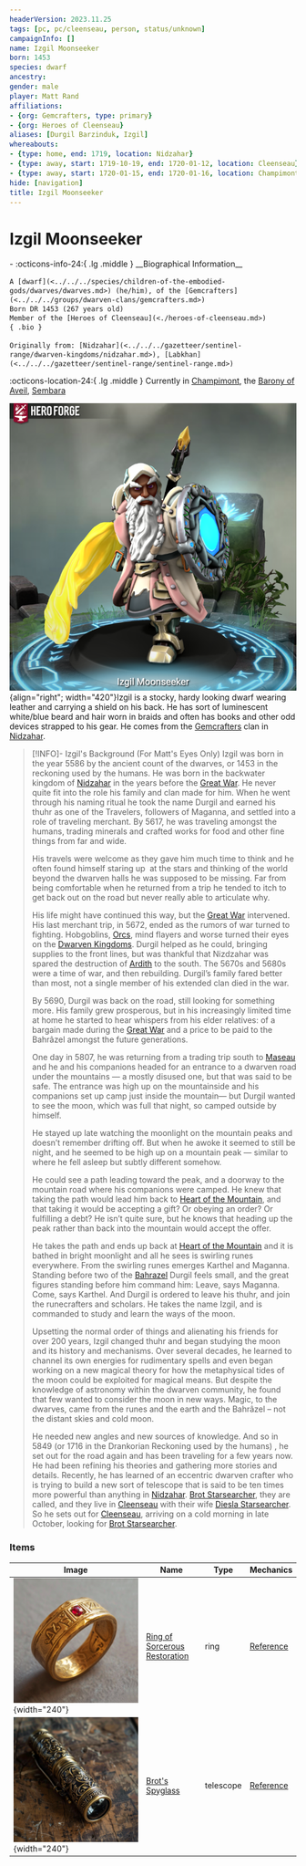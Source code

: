 ```yaml
---
headerVersion: 2023.11.25
tags: [pc, pc/cleenseau, person, status/unknown]
campaignInfo: []
name: Izgil Moonseeker
born: 1453
species: dwarf
ancestry:
gender: male
player: Matt Rand
affiliations:
- {org: Gemcrafters, type: primary}
- {org: Heroes of Cleenseau}
aliases: [Durgil Barzinduk, Izgil]
whereabouts:
- {type: home, end: 1719, location: Nidzahar}
- {type: away, start: 1719-10-19, end: 1720-01-12, location: Cleenseau}
- {type: away, start: 1720-01-15, end: 1720-01-16, location: Champimont}
hide: [navigation]
title: Izgil Moonseeker
---
```

# Izgil Moonseeker
<div class="grid cards ext-narrow-margin ext-one-column" markdown>
- :octicons-info-24:{ .lg .middle } __Biographical Information__

    A [dwarf](<../../../species/children-of-the-embodied-gods/dwarves/dwarves.md>) (he/him), of the [Gemcrafters](<../../../groups/dwarven-clans/gemcrafters.md>)  
    Born DR 1453 (267 years old)  
    Member of the [Heroes of Cleenseau](<./heroes-of-cleenseau.md>)  
    { .bio }

    Originally from: [Nidzahar](<../../../gazetteer/sentinel-range/dwarven-kingdoms/nidzahar.md>), [Labkhan](<../../../gazetteer/sentinel-range/sentinel-range.md>)
</div>

:octicons-location-24:{ .lg .middle } Currently in [Champimont](<../../../gazetteer/greater-sembara/sembara/barony-of-aveil/champimont.md>), the [Barony of Aveil](<../../../gazetteer/greater-sembara/sembara/barony-of-aveil/barony-of-aveil.md>), [Sembara](<../../../gazetteer/greater-sembara/sembara/sembara.md>)


![Izgil Moonseeker](../../../assets/izgil-moonseeker.png){align="right"; width="420"}Izgil is a stocky, hardy looking dwarf wearing leather and carrying a shield on his back. He has sort of luminescent white/blue beard and hair worn in braids and often has books and other odd devices strapped to his gear. He comes from the [Gemcrafters](<../../../groups/dwarven-clans/gemcrafters.md>) clan in [Nidzahar](<../../../gazetteer/sentinel-range/dwarven-kingdoms/nidzahar.md>).

> [!INFO]- Izgil's Background (For Matt's Eyes Only)
>Izgil was born in the year 5586 by the ancient count of the dwarves, or 1453 in the reckoning used by the humans. He was born in the backwater kingdom of [Nidzahar](<../../../gazetteer/sentinel-range/dwarven-kingdoms/nidzahar.md>) in the years before the [Great War](<../../../events/1500s/great-war.md>). He never quite fit into the role his family and clan made for him. When he went through his naming ritual he took the name Durgil and earned his thuhr as one of the Travelers, followers of Maganna, and settled into a role of traveling merchant. By 5617, he was traveling amongst the humans, trading minerals and crafted works for food and other fine things from far and wide.  
>
>His travels were welcome as they gave him much time to think and he often found himself staring up  at the stars and thinking of the world beyond the dwarven halls he was supposed to be missing. Far from being comfortable when he returned from a trip he tended to itch to get back out on the road but never really able to articulate why.  
>
>His life might have continued this way, but the [Great War](<../../../events/1500s/great-war.md>) intervened. His last merchant trip, in 5672, ended as the rumors of war turned to fighting. Hobgoblins, [Orcs](<../../../species/children-of-the-embodied-gods/orcs/orcs.md>), mind flayers and worse turned their eyes on the [Dwarven Kingdoms](<../../../gazetteer/sentinel-range/dwarven-kingdoms/dwarven-kingdoms.md>). Durgil helped as he could, bringing supplies to the front lines, but was thankful that Nizdzahar was spared the destruction of [Ardith](<../../../gazetteer/sentinel-range/dwarven-kingdoms/ardith.md>) to the south. The 5670s and 5680s were a time of war, and then rebuilding. Durgil’s family fared better than most, not a single member of his extended clan died in the war.
>
>By 5690, Durgil was back on the road, still looking for something more. His family grew prosperous, but in his increasingly limited time at home he started to hear whispers from his elder relatives: of a bargain made during the [Great War](<../../../events/1500s/great-war.md>) and a price to be paid to the Bahrâzel amongst the future generations.
>
>One day in 5807, he was returning from a trading trip south to [Maseau](<../../../gazetteer/greater-sembara/duchy-of-maseau/duchy-of-maseau.md>) and he and his companions headed for an entrance to a dwarven road under the mountains — a mostly disused one, but that was said to be safe. The entrance was high up on the mountainside and his companions set up camp just inside the mountain— but Durgil wanted to see the moon, which was full that night, so camped outside by himself.   
>
>He stayed up late watching the moonlight on the mountain peaks and doesn’t remember drifting off. But when he awoke it seemed to still be night, and he seemed to be high up on a mountain peak — similar to where he fell asleep but subtly different somehow. 
>
>He could see a path leading toward the peak, and a doorway to the mountain road where his companions were camped. He knew that taking the path would lead him back to [Heart of the Mountain](<../../../cosmology/multiverse/spiritual-realms/divine-realms/heart-of-the-mountain.md>), and that taking it would be accepting a gift? Or obeying an order? Or fulfilling a debt? He isn’t quite sure, but he knows that heading up the peak rather than back into the mountain would accept the offer.  
>
>He takes the path and ends up back at [Heart of the Mountain](<../../../cosmology/multiverse/spiritual-realms/divine-realms/heart-of-the-mountain.md>) and it is bathed in bright moonlight and all he sees is swirling runes everywhere. From the swirling runes emerges Karthel and Maganna. Standing before two of the [Bahrazel](<../../../cosmology/gods/embodied-gods/bahrazel.md>) Durgil feels small, and the great figures standing before him command him: Leave, says Maganna. Come, says Karthel. And Durgil is ordered to leave his thuhr, and join the runecrafters and scholars. He takes the name Izgil, and is commanded to study and learn the ways of the moon.
>
>Upsetting the normal order of things and alienating his friends for over 200 years, Izgil changed thuhr and began studying the moon and its history and mechanisms. Over several decades, he learned to channel its own energies for rudimentary spells and even began working on a new magical theory for how the metaphysical tides of the moon could be exploited for magical means. But despite the knowledge of astronomy within the dwarven community, he found that few wanted to consider the moon in new ways. Magic, to the dwarves, came from the runes and the earth and the Bahrâzel – not the distant skies and cold moon. 
>
>He needed new angles and new sources of knowledge. And so in 5849 (or 1716 in the Drankorian Reckoning used by the humans) , he set out for the road again and has been traveling for a few years now. He had been refining his theories and gathering more stories and details. Recently, he has learned of an eccentric dwarven crafter who is trying to build a new sort of telescope that is said to be ten times more powerful than anything in [Nidzahar](<../../../gazetteer/sentinel-range/dwarven-kingdoms/nidzahar.md>). [Brot Starsearcher](<../../dwarves/brot-starsearcher.md>), they are called, and they live in [Cleenseau](<../../../gazetteer/greater-sembara/sembara/barony-of-aveil/cleenseau-region/cleenseau/cleenseau.md>) with their wife [Diesla Starsearcher](<../../dwarves/diesla-starsearcher.md>). So he sets out for [Cleenseau](<../../../gazetteer/greater-sembara/sembara/barony-of-aveil/cleenseau-region/cleenseau/cleenseau.md>), arriving on a cold morning in late October, looking for [Brot Starsearcher](<../../dwarves/brot-starsearcher.md>).








### Items
| Image                                      | Name                                                                                                                      | Type      | Mechanics                                                              |
| ------------------------------------------ | ------------------------------------------------------------------------------------------------------------------------- | --------- | ---------------------------------------------------------------------- |
| ![Izgil Ring of Restore](../../../assets/izgil-ring-of-restore.png){width="240"} | [Ring of Sorcerous Restoration](<../../../campaigns/cleenseau-campaign/treasure/dwarven-ring-of-sorcerous-restoration-izgil.md>) | ring      | [Reference](https://www.dndbeyond.com/magic-items/4691-pearl-of-power) |
| ![Brot Spyglass](../../../assets/brot-spyglass.png){width="240"}         | [Brot's Spyglass](<../../../campaigns/cleenseau-campaign/treasure/brot-s-telescope-small.md>)                                    | telescope | [Reference](https://www.dndbeyond.com/equipment/spyglass)              |


